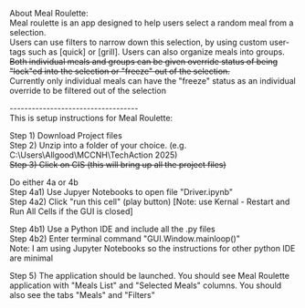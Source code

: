 About Meal Roulette:<br>
Meal roulette is an app designed to help users select a random meal from a selection. <br>
Users can use filters to narrow down this selection, by using custom user-tags such as [quick] or [grill]. Users can also organize meals into groups.<br>
~~Both individual meals and groups can be given override status of being "lock"ed into the selection or "freeze" out of the selection.<br>~~
Currently only individual meals can have the "freeze" status as an individual override to be filtered out of the selection<br>

-----------------------------------<br>
This is setup instructions for Meal Roulette:<br>

Step 1) Download Project files<br>
Step 2) Unzip into a folder of your choice. (e.g. C:\Users\Allgood\MCCNH\TechAction 2025)<br>
~~Step 3) Click on CIS (this will bring up all the project files)~~<br>

Do either 4a or 4b<br>
Step 4a1) Use Jupyer Notebooks to open file "Driver.ipynb"<br>
Step 4a2) Click "run this cell" (play button) [Note: use Kernal - Restart and Run All Cells if the GUI is closed]<br>

Step 4b1) Use a Python IDE and include all the .py files<br>
Step 4b2) Enter terminal command "GUI.Window.mainloop()"<br>
Note: I am using Jupyter Notebooks so the instructions for other python IDE are minimal<br>

Step 5) The application should be launched. You should see Meal Roulette application with "Meals List" and "Selected Meals" columns. You should also see the tabs "Meals" and "Filters"<br>
